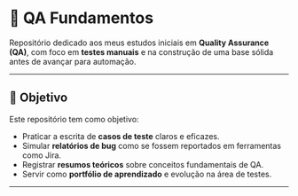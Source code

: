 # 🧪 QA Fundamentos

Repositório dedicado aos meus estudos iniciais em **Quality Assurance (QA)**, com foco em **testes manuais** e na construção de uma base sólida antes de avançar para automação.

---

## 📌 Objetivo
Este repositório tem como objetivo:
- Praticar a escrita de **casos de teste** claros e eficazes.  
- Simular **relatórios de bug** como se fossem reportados em ferramentas como Jira.  
- Registrar **resumos teóricos** sobre conceitos fundamentais de QA.  
- Servir como **portfólio de aprendizado** e evolução na área de testes.  

---

